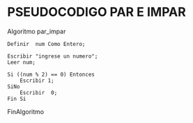 # PSEUDOCODIGO PAR E IMPAR

Algoritmo par_impar
	
	Definir  num Como Entero;
	
	Escribir "ingrese un numero";
	Leer num;
	
	Si ((num % 2) == 0) Entonces
		Escribir 1;
	SiNo
		Escribir  0;
	Fin Si
	
FinAlgoritmo